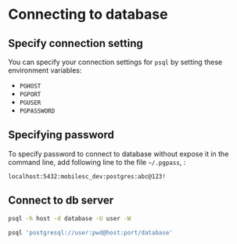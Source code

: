 # Connecting to database

## Specify connection setting

You can specify your connection settings for `psql` by setting these environment variables:

- `PGHOST`
- `PGPORT`
- `PGUSER`
- `PGPASSWORD`


## Specifying password

To specify password to connect to database without expose it in the command line, add following line to the file `~/.pgpass`, :

```
localhost:5432:mobilesc_dev:postgres:abc@123!
```


## Connect to db server

```sh
psql -h host -d database -U user -W

psql 'postgresql://user:pwd@host:port/database'
```
